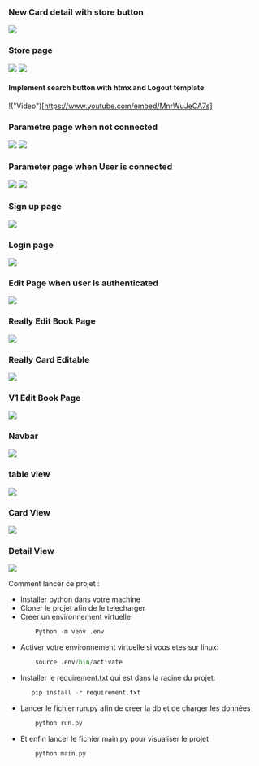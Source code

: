
<h3>New Card detail with store button</h3>
<img src="vid/detail-2.png">

<h3>Store page</h3>
<img src="vid/store.png">
<img src="vid/store2.png">
<br/>

#### Implement search button with htmx and Logout template

!("Video")[https://www.youtube.com/embed/MnrWuJeCA7s]

<h3>Parametre page when not connected</h3>
<img src="vid/not-connected1.png">
<img src="vid/not-connected1.png">
<br/>

<h3>Parameter page when User is connected</h3>
<img src="vid/connected-1.png">
<img src="vid/connected-2.png">
<br/>

<h3>Sign up page</h3>
<img src="vid/inscription.png">

<h3>Login page</h3>
<img src="vid/connexion.png">

<h3>Edit Page when user is authenticated</h3>
<img src="vid/edit.png">

<h3>Really Edit Book Page</h3>
<img src="vid/really.png">

<h3>Really Card Editable</h3>
<img src="vid/editable.png">


<h3>V1 Edit Book Page</h3>
<img src="vid/edit-v1.png">



<h3>Navbar</h3>
<img src="vid/nav.png">

<h3>table view</h3>
<img src="vid/home.png">

<h3>Card View</h3>
<img src="vid/card.png">

<h3>Detail View</h3>
<img src="vid/detail.png">


Comment lancer ce projet :
- Installer python dans votre machine
- Cloner le projet afin de le telecharger
- Creer un environnement virtuelle
    ```py 
        Python -m venv .env
    ```
- Activer votre environnement virtuelle si vous etes sur linux:
    ```py 
        source .env/bin/activate
    ```
- Installer le requirement.txt qui est dans la racine du projet:
     ```py 
        pip install -r requirement.txt
    ```
- Lancer le fichier run.py afin de creer la db et de charger les données
    ```py 
        python run.py
    ```
- Et enfin lancer le fichier main.py pour visualiser le projet 
    ```py 
        python main.py
    ```

